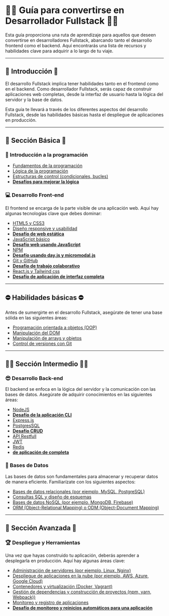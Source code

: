 # 👩‍💻 Guía para convertirse en Desarrollador Fullstack 👩‍💻

Esta guía proporciona una ruta de aprendizaje para aquellos que deseen convertirse en desarrolladores Fullstack, abarcando tanto el desarrollo frontend como el backend. Aquí encontrarás una lista de recursos y habilidades clave para adquirir a lo largo de tu viaje.


---


## 📖 Introducción 📖

El desarrollo Fullstack implica tener habilidades tanto en el frontend como en el backend. Como desarrollador Fullstack, serás capaz de construir aplicaciones web completas, desde la interfaz de usuario hasta la lógica del servidor y la base de datos.

Esta guía te llevará a través de los diferentes aspectos del desarrollo Fullstack, desde las habilidades básicas hasta el despliegue de aplicaciones en producción.

---


## 👶 Sección Básica 👶

### 🚀 Introducción a la programación

- [Fundamentos de la programación](https://github.com/piparcode)
- [Lógica de la programación](https://github.com/piparcode)
- [Estructuras de control (condicionales, bucles)](https://github.com/piparcode)
- **[Desafíos para mejorar la lógica](https://github.com/piparcode)**

### 💻 Desarrollo Front-end 

El frontend se encarga de la parte visible de una aplicación web. Aquí hay algunas tecnologías clave que debes dominar:

- [HTML5 y CSS3](https://github.com/piparcode)
- [Diseño responsive y usabilidad](https://github.com/piparcode)
- **[Desafío de web estática](https://github.com/piparcode)**
- [JavaScript básico](https://github.com/piparcode)
- **[Desafío web usando JavaScript](https://github.com/piparcode)**
- [NPM](https://github.com/piparcode)
- **[Desafío usando day.js y micromodal.js](https://github.com/piparcode)**
- [Git y GitHub](https://github.com/piparcode)
- **[Desafío de trabajo colaborativo](https://github.com/piparcode)**
- [React.js y Tailwind css](https://github.com/piparcode)
- **[Desafío de aplicación de interfaz completa](https://github.com/piparcode)**


---


## ⛔ Habilidades básicas ⛔

Antes de sumergirte en el desarrollo Fullstack, asegúrate de tener una base sólida en las siguientes áreas:

- [Programación orientada a objetos (OOP)](https://github.com/piparcode)
- [Manipulación del DOM](https://github.com/piparcode)
- [Manipulación de arrays y objetos](https://github.com/piparcode)
- [Control de versiones con Git](https://github.com/piparcode)


---


## 👩‍🎓 Sección Intermedio 👨‍🎓

### 😎 Desarrollo Back-end 

El backend se enfoca en la lógica del servidor y la comunicación con las bases de datos. Asegúrate de adquirir conocimientos en las siguientes áreas:

- [NodeJS](https://github.com/piparcode)
- **[Desafío de la aplicación CLI](https://github.com/piparcode)**
- [Express.js](https://github.com/piparcode)
- [PostgresSQL](https://github.com/piparcode)
- **[Desafío CRUD](https://github.com/piparcode)**
- [API Restfull](https://github.com/piparcode)
- [JWT](https://github.com/piparcode)
- [Redis](https://github.com/piparcode)
- **[ de aplicación de completa](https://github.com/piparcode)**

### 📃 Bases de Datos

Las bases de datos son fundamentales para almacenar y recuperar datos de manera eficiente. Familiarízate con los siguientes aspectos:

- [Bases de datos relacionales (por ejemplo, MySQL, PostgreSQL)](https://github.com/piparcode)
- [Consultas SQL y diseño de esquemas](https://github.com/piparcode)
- [Bases de datos NoSQL (por ejemplo, MongoDB, Firebase)](https://github.com/piparcode)
- [ORM (Object-Relational Mapping) o ODM (Object-Document Mapping)](https://github.com/piparcode)


---


## 👴 Sección Avanzada 👴

### 🏆 Despliegue y Herramientas

Una vez que hayas construido tu aplicación, deberás aprender a desplegarla en producción. Aquí hay algunas áreas clave:

- [Administración de servidores (por ejemplo, Linux, Nginx)](https://github.com/piparcode)
- [Despliegue de aplicaciones en la nube (por ejemplo, AWS, Azure, Google Cloud)](https://github.com/piparcode)
- [Contenedores y virtualización (Docker, Vagrant)](https://github.com/piparcode)
- [Gestión de dependencias y construcción de proyectos (npm, yarn, Webpack))](https://github.com/piparcode)
- [Monitoreo y registro de aplicaciones](https://github.com/piparcode)
- **[Desafío de monitoreo y reinicios automáticos para una aplicación](https://github.com/piparcode)**




